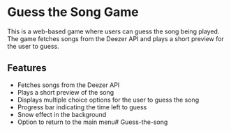 # Guess the Song Game

This is a web-based game where users can guess the song being played. The game fetches songs from the Deezer API and plays a short preview for the user to guess.

## Features

- Fetches songs from the Deezer API
- Plays a short preview of the song
- Displays multiple choice options for the user to guess the song
- Progress bar indicating the time left to guess
- Snow effect in the background
- Option to return to the main menu# Guess-the-song
